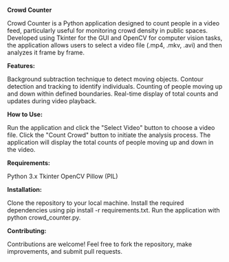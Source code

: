 **Crowd Counter**

Crowd Counter is a Python application designed to count people in a video feed, particularly useful for monitoring crowd density in public spaces. Developed using Tkinter for the GUI and OpenCV for computer vision tasks, the application allows users to select a video file (.mp4, .mkv, .avi) and then analyzes it frame by frame.

**Features:**

Background subtraction technique to detect moving objects.
Contour detection and tracking to identify individuals.
Counting of people moving up and down within defined boundaries.
Real-time display of total counts and updates during video playback.

**How to Use:**

Run the application and click the "Select Video" button to choose a video file.
Click the "Count Crowd" button to initiate the analysis process.
The application will display the total counts of people moving up and down in the video.

**Requirements:**

Python 3.x
Tkinter
OpenCV
Pillow (PIL)

**Installation:**

Clone the repository to your local machine.
Install the required dependencies using pip install -r requirements.txt.
Run the application with python crowd_counter.py.

**Contributing:**

Contributions are welcome! Feel free to fork the repository, make improvements, and submit pull requests.
